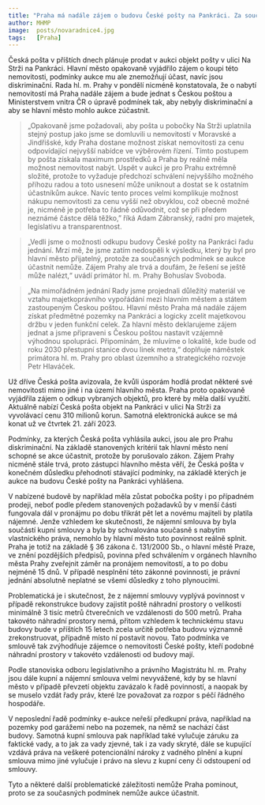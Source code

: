 ```yaml
---
title: "Praha má nadále zájem o budovu České pošty na Pankráci. Za současných podmínek se ale aukce zúčastnit nemůže"
author: MHMP
image:  posts/novaradnice4.jpg
tags:   [Praha]
---
```


Česká pošta v příštích dnech plánuje prodat v aukci objekt pošty v ulici Na Strži na Pankráci. Hlavní město opakovaně vyjádřilo zájem o koupi této nemovitosti, podmínky aukce mu ale znemožňují účast, navíc jsou diskriminační. Rada hl. m. Prahy v pondělí nicméně konstatovala, že o nabytí nemovitostí má Praha nadále zájem a bude jednat s Českou poštou a Ministerstvem vnitra ČR o úpravě podmínek tak, aby nebyly diskriminační a aby se hlavní město mohlo aukce zúčastnit.

> „Opakovaně jsme požadovali, aby pošta u pobočky Na Strži uplatnila stejný postup jako jsme se domluvili u nemovitostí v Moravské a Jindřišské, kdy Praha dostane možnost získat nemovitosti za cenu odpovídající nejvyšší nabídce ve výběrovém řízení. Tímto postupem by pošta získala maximum prostředků a Praha by reálně měla možnost nemovitost nabýt. Uspět v aukci je pro Prahu extrémně složité, protože to vyžaduje předchozí schválení nejvyššího možného příhozu radou a toto usnesení může uniknout a dostat se k ostatním účastníkům aukce. Navíc tento proces velmi komplikuje možnost nákupu nemovitosti za cenu vyšší než obvyklou, což obecně možné je, nicméně je potřeba to řádně odůvodnit, což se při předem neznámé částce dělá těžko,” říká Adam Zábranský, radní pro majetek, legislativu a transparentnost. 

> „Vedli jsme o možnosti odkupu budovy České pošty na Pankráci řadu jednání. Mrzí mě, že jsme zatím nedospěli k výsledku, který by byl pro hlavní město přijatelný, protože za současných podmínek se aukce účastnit nemůže. Zájem Prahy ale trvá a doufám, že řešení se ještě může nalézt,“ uvádí primátor hl. m. Prahy Bohuslav Svoboda.

> „Na mimořádném jednání Rady jsme projednali důležitý materiál ve vztahu majetkoprávního vypořádání mezi hlavním městem a státem zastoupeným Českou poštou. Hlavní město Praha má nadále zájem získat předmětné pozemky na Pankráci a logicky zcelit majetkovou držbu v jeden funkční celek. Za hlavní město deklarujeme zájem jednat a jsme připraveni s Českou poštou nastavit vzájemně výhodnou spolupráci. Připomínám, že mluvíme o lokalitě, kde bude od roku 2030 přestupní stanice dvou linek metra,“ doplňuje náměstek primátora hl. m. Prahy pro oblast územního a strategického rozvoje Petr Hlaváček.

Už dříve Česká pošta avizovala, že kvůli úsporám hodlá prodat některé své nemovitosti mimo jiné i na území hlavního města. Praha proto opakovaně vyjádřila zájem o odkup vybraných objektů, pro které by měla další využití. Aktuálně nabízí Česká pošta objekt na Pankráci v ulici Na Strži za vyvolávací cenu 310 milionů korun. Samotná elektronická aukce se má konat už ve čtvrtek 21. září 2023.

Podmínky, za kterých Česká pošta vyhlásila aukci, jsou ale pro Prahu diskriminační. Na základě stanovených kritérií tak hlavní město není schopné se akce účastnit, protože by porušovalo zákon. Zájem Prahy nicméně stále trvá, proto zástupci hlavního města věří, že Česká pošta v konečném důsledku přehodnotí stávající podmínky, na základě kterých je aukce na budovu České pošty na Pankráci vyhlášena.

V nabízené budově by například měla zůstat pobočka pošty i po případném prodeji, neboť podle předem stanovených požadavků by v menší části fungovala dál v pronájmu po dobu třikrát pět let a novému majiteli by platila nájemné. Jenže vzhledem ke skutečnosti, že nájemní smlouva by byla součástí kupní smlouvy a byla by schvalována současně s nabytím vlastnického práva, nemohlo by hlavní město tuto povinnost reálně splnit. Praha je totiž na základě § 36 zákona č. 131/2000 Sb., o hlavní městě Praze, ve znění pozdějších předpisů, povinna před schválením v orgánech hlavního města Prahy zveřejnit záměr na pronájem nemovitostí, a to po dobu nejméně 15 dnů. V případě nesplnění této zákonné povinnosti, je právní jednání absolutně neplatné se všemi důsledky z toho plynoucími.

Problematická je i skutečnost, že z nájemní smlouvy vyplývá povinnost v případě rekonstrukce budovy zajistit poště náhradní prostory o velikosti minimálně 3 tisíc metrů čtverečních ve vzdálenosti do 500 metrů. Praha takovéto náhradní prostory nemá, přitom vzhledem k technickému stavu budovy bude v příštích 15 letech zcela určitě potřeba budovu významně zrekonstruovat, případně místo ní postavit novou. Tato podmínka ve smlouvě tak zvýhodňuje zájemce o nemovitosti České pošty, kteří podobné náhradní prostory v takovéto vzdálenosti od budovy mají.

Podle stanoviska odboru legislativního a právního Magistrátu hl. m. Prahy jsou dále kupní a nájemní smlouva velmi nevyvážené, kdy by se hlavní město v případě převzetí objektu zavázalo k řadě povinností, a naopak by se muselo vzdát řady práv, které lze považovat za rozpor s péčí řádného hospodáře.

V neposlední řadě podmínky e-aukce neřeší předkupní práva, například na pozemky pod garážemi nebo na pozemek, na němž se nachází část budovy. Samotná kupní smlouva pak například také vylučuje záruku za faktické vady, a to jak za vady zjevné, tak i za vady skryté, dále se kupující vzdává práva na veškeré potencionální nároky z vadného plnění a kupní smlouva mimo jiné vylučuje i právo na slevu z kupní ceny či odstoupení od smlouvy.

Tyto a některé další problematické záležitosti nemůže Praha pominout, proto se za současných podmínek nemůže aukce účastnit.
